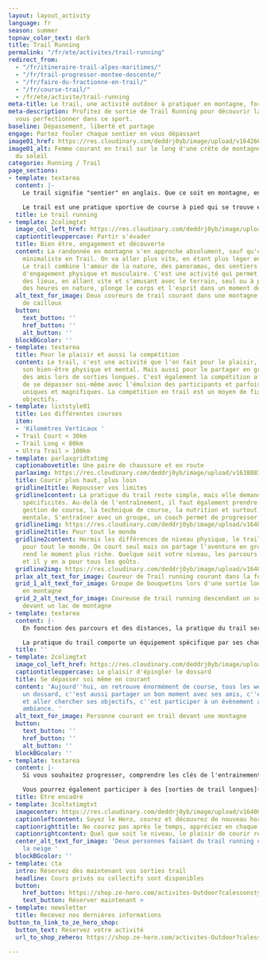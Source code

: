 ```yaml
---
layout: layout_activity
language: fr
season: summer
topnav_color_text: dark
title: Trail Running
permalink: "/fr/ete/activites/trail-running"
redirect_from:
  - "/fr/itineraire-trail-alpes-maritimes/"
  - "/fr/trail-progresser-montee-descente/"
  - "/fr/faire-du-fractionne-en-trail/"
  - "/fr/course-trail/"
  - /fr/ete/activite/trail-running
meta-title: Le trail, une activité outdoor à pratiquer en montagne, forêt...
meta-description: Profitez de sortie de Trail Running pour découvrir la nature et
  vous perfectionner dans ce sport.
baseline: Dépassement, liberté et partage
engage: Partez fouler chaque sentier en vous dépassant
image01_href: https://res.cloudinary.com/deddrj0yb/image/upload/v1642664026/website/summer/kalen-emsley-7bwQXzbF6KE-unsplash_ht13it.jpg
image01_alt: Femme courant en trail sur le long d'une crête de montagne lors du levé
  du soleil
categorie: Running / Trail
page_sections:
- template: textarea
  content: |-
    Le trail signifie "sentier" en anglais. Que ce soit en montagne, en plaine, dans la forêt, vous retrouverez ce sentier qui monte, qui descend et qui tourne. Ce chemin peut être technique avec des cailloux et des racines, mais aussi lisse et roulant.

    Le trail est une pratique sportive de course à pied qui se trouve en nature et quelques fois dans la ville (urbain trail). Quel que soit le parcours, il présentera du dénivelé. C'est-à-dire que vous trouverez des montées et des descentes, ce que l'on nomme le D+.
  title: Le trail running
- template: 2colimgtxt
  image_col_left_href: https://res.cloudinary.com/deddrj0yb/image/upload/v1640072272/website/summer/IMG_20200627_075555_ocn4rk.jpg
  captiontitleuppercase: Partir s'évader
  title: Bien être, engagement et découverte
  content: La randonnée en montagne s'en approche absolument, sauf qu'on sera plus
    minimaliste en Trail. On va aller plus vite, en étant plus léger en équipement.
    Le trail combine l'amour de la nature, des panoramas, des sentiers avec le plaisir
    d'engagement physique et musculaire. C'est une activité qui permet de découvrir
    des lieux, en allant vite et s'amusant avec le terrain, seul ou à plusieurs. Courir
    des heures en nature, plonge le corps et l'esprit dans un moment de [plénitude](https://www.ze-hero.com/fr/ete/conseils/pourquoi-sortir-en-montagne-en-foret).
  alt_text_for_image: Deux coureurs de trail courant dans une montagne avec beaucoup
    de cailloux
  button:
    text_button: ''
    href_button: ''
    alt_button: ''
  blockBGcolor: ''
- template: textarea
  title: Pour le plaisir et aussi la compétition
  content: Le trail, c'est une activité que l'on fait pour le plaisir, pour soi, pour
    son bien-être physique et mental. Mais aussi pour le partager en groupe, avec
    des amis lors de sorties longues. C'est également la compétition afin d'essayer
    de se dépasser soi-même avec l'émulsion des participants et parfois des parcours
    uniques et magnifiques. La compétition en trail est un moyen de fixer ses propres
    objectifs.
- template: liststyle01
  title: Les différentes courses
  item:
  - 'Kilomètres Verticaux '
  - Trail Court < 30km
  - Trail Long < 80km
  - Ultra Trail > 100km
- template: parlaxgridtxtimg
  captionabovetitle: Une paire de chaussure et en route
  parlaximg: https://res.cloudinary.com/deddrj0yb/image/upload/v1638883629/website/summer/Trail-foret-seul_ofxowi.jpg
  title: Courir plus haut, plus loin
  gridline1title: Repousser vos limites
  gridline1content: La pratique du trail reste simple, mais elle demande certaines
    spécificités. Au-delà de l'entraînement, il faut également prendre en compte sa
    gestion de course, la technique de course, la nutrition et surtout toute la partie
    mentale. S'entraîner avec un groupe, un coach permet de progresser.
  gridline1img: https://res.cloudinary.com/deddrj0yb/image/upload/v1640072272/website/summer/IMG_20200528_132727_fnpain.jpg
  gridline2title: Pour tout le monde
  gridline2content: Hormis les différences de niveau physique, le trail est une activité
    pour tout le monde. On court seul mais on partage l'aventure en groupe, ce qui
    rend le moment plus riche. Quelque soit votre niveau, les parcours sont adaptés
    et il y en a pour tous les goûts.
  gridline2img: https://res.cloudinary.com/deddrj0yb/image/upload/v1640072272/website/summer/IMG20210813131314_aotkis.jpg
  prlax_alt_text_for_image: Coureur de Trail running courant dans la forêt
  grid_1_alt_text_for_image: Groupe de bouquetins lors d'une sortie longue de trail
    en montagne
  grid_2_alt_text_for_image: Coureuse de trail running descendant un sentier en cailloux
    devant un lac de montagne
- template: textarea
  content: |-
    En fonction des parcours et des distances, la pratique du trail sera différente. Lorsque le parcours sera plus court, l'engagement physique sera alors plus important. Inversement, lorsque le parcours sera plus long, on retrouvera un aspect plus important de gestion, mental, physique et nutritionnel. Tous ces paramètres rendent l'activité plus riche et intéressante.

    La pratique du trail comporte un équipement spécifique par ses chaussures de trail, ses vêtements techniques et légers, ses sacs à dos d'hydratation, le port de bâtons pour ceux qui le souhaitent etc.
  title: ''
- template: 2colimgtxt
  image_col_left_href: https://res.cloudinary.com/deddrj0yb/image/upload/v1640072272/website/summer/IMG_20200809_090044_skturv.jpg
  captiontitleuppercase: Le plaisir d'épingler le dossard
  title: Se dépasser soi même en courant
  content: 'Aujourd''hui, on retrouve énormément de course, tous les week-ends. Avoir
    un dossard, c''est aussi partager un bon moment avec ses amis, c''est se dépasser
    et aller chercher ses objectifs, c''est participer à un évènement avec une bonne
    ambiance. '
  alt_text_for_image: Personne courant en trail devant une montagne
  button:
    text_button: ''
    href_button: ''
    alt_button: ''
  blockBGcolor: ''
- template: textarea
  content: |-
    Si vous souhaitez progresser, comprendre les clés de l'entrainement et de la [préparation](https://www.ze-hero.com/fr/ete/conseils/preparation-course-trail), avoir un entraîneur est alors idéal. L'encadrement en trail permet également de découvrir des lieux et de partager ses séances en groupe. Il vous permettra d'évoluer et de progresser.

    Vous pourrez également participer à des [sorties de trail longues](https://www.ze-hero.com/fr/ete/activites/coaching-course-a-pied-trail-antibes-alpes-maritimes). Elles permettront de découvrir un lieu, un environnement avec un groupe.
  title: Etre encadré
- template: 3coltxtimgtxt
  imagecenter: https://res.cloudinary.com/deddrj0yb/image/upload/v1640072271/website/summer/IMG_20200627_113908_kkfmdk.jpg
  captionleftcontent: Soyez le Hero, courez et découvrez de nouveau horizon
  captionrighttitle: Ne courez pas après le temps, appréciez en chaque seconde
  captionrightcontent: Quel que soit le niveau, le plaisir de courir reste le même
  center_alt_text_for_image: 'Deux personnes faisant du trail running courant dans
    la neige '
  blockBGcolor: ''
- template: cta
  intro: Réservez dès maintenant vos sorties trail
  headline: Cours privés ou collectifs sont disponibles
  button:
    href_button: https://shop.ze-hero.com/activites-Outdoor?calessonstype=all&catypegenderlistsummer=all&calessonsactivitytype=Trail&start-date=
    text_button: Réserver maintenant >
- template: newsletter
  title: Recevez nos dernières informations
button_to_link_to_ze_hero_shop:
  button_text: Réservez votre activité
  url_to_shop_zehero: https://shop.ze-hero.com/activites-Outdoor?calessonstype=all&catypegenderlistsummer=all&calessonsactivitytype=Trail&start-date=

---
```

